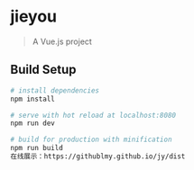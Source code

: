 # jieyou

> A Vue.js project

## Build Setup

``` bash
# install dependencies
npm install

# serve with hot reload at localhost:8080
npm run dev

# build for production with minification
npm run build
在线展示：https://githublmy.github.io/jy/dist
